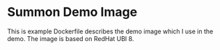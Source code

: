 # Summon Demo Image
This is example Dockerfile describes the demo image which I use in the demo.
The image is based on RedHat UBI 8.